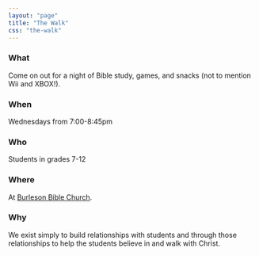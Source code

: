 ```yaml
---
layout: "page"
title: "The Walk"
css: "the-walk"
---
```


<div class="hero-unit">

</div>

### What

Come on out for a night of Bible study, games, and snacks (not to mention Wii
and XBOX!).

### When

Wednesdays from 7:00-8:45pm

### Who

Students in grades 7-12

### Where

At [Burleson Bible Church](/contact/).

### Why

We exist simply to build relationships with students and through those
relationships to help the students believe in and walk with Christ.
